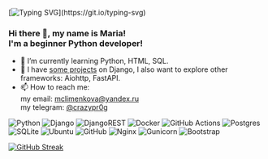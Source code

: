 [![Typing SVG](https://readme-typing-svg.herokuapp.com?font=Fira+Code&duration=3000&pause=500&color=641CD7&background=F2FF7029&width=435&lines=%F0%9F%91%8B+Hi%2C+my+name+is+Maria!;I'm+a+beginner+Python+developer!)](https://git.io/typing-svg)

### Hi there 👋, my name is Maria! <br/> I'm a beginner Python developer!
- 🌱 I’m currently learning Python, HTML, SQL. 
- 🧐 I have [some projects](https://github.com/mawuta-super-hack?tab=repositories) on Django, I also want to explore other frameworks: Aiohttp, FastAPI.
- 📫 How to reach me: <br/>
        my email: [mclimenkova@yandex.ru](mclimenkova@yandex.ru) <br/>
        my telegram: [@crazypr0g](https://t.me/crazypr0g) <br/>

![Python](https://img.shields.io/badge/python-3670A0?style=for-the-badge&logo=python&logoColor=ffdd54)
![Django](https://img.shields.io/badge/django-%23092E20.svg?style=for-the-badge&logo=django&logoColor=white)
![DjangoREST](https://img.shields.io/badge/DJANGO-REST-ff1709?style=for-the-badge&logo=django&logoColor=white&color=ff1709&labelColor=gray)
![Docker](https://img.shields.io/badge/docker-%230db7ed.svg?style=for-the-badge&logo=docker&logoColor=white)
![GitHub Actions](https://img.shields.io/badge/github%20actions-%232671E5.svg?style=for-the-badge&logo=githubactions&logoColor=white)
![Postgres](https://img.shields.io/badge/postgres-%23316192.svg?style=for-the-badge&logo=postgresql&logoColor=white)
![SQLite](https://img.shields.io/badge/sqlite-%2307405e.svg?style=for-the-badge&logo=sqlite&logoColor=white)
![Ubuntu](https://img.shields.io/badge/Ubuntu-E95420?style=for-the-badge&logo=ubuntu&logoColor=white)
![GitHub](https://img.shields.io/badge/github-%23121011.svg?style=for-the-badge&logo=github&logoColor=white) 
![Nginx](https://img.shields.io/badge/nginx-%23009639.svg?style=for-the-badge&logo=nginx&logoColor=white)
![Gunicorn](https://img.shields.io/badge/gunicorn-%298729.svg?style=for-the-badge&logo=gunicorn&logoColor=white)
![Bootstrap](https://img.shields.io/badge/bootstrap-%23563D7C.svg?style=for-the-badge&logo=bootstrap&logoColor=white)

[![GitHub Streak](https://github-readme-streak-stats.herokuapp.com/?user=mawuta-super-hack)](https://git.io/streak-stats) <br/>  <br/>
<!--
**mawuta-super-hack/mawuta-super-hack** is a ✨ _special_ ✨ repository because its `README.md` (this file) appears on your GitHub profile.

Here are some ideas to get you started:

- 🔭 I’m currently working on ...
- 🌱 I’m currently learning ...
- 👯 I’m looking to collaborate on ...
- 🤔 I’m looking for help with ...
- 💬 Ask me about ...
- 📫 How to reach me: ...
- 😄 Pronouns: ...
- ⚡ Fun fact: ...
-->
